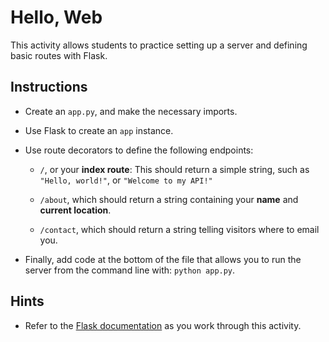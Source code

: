 # Hello, Web

This activity allows students to practice setting up a server and defining basic routes with Flask.

## Instructions

* Create an `app.py`, and make the necessary imports.

* Use Flask to create an `app` instance.

* Use route decorators to define the following endpoints:

  * `/`, or your **index route**: This should return a simple string, such as `"Hello, world!"`, or `"Welcome to my API!"`

  * `/about`, which should return a string containing your **name** and **current location**.

  * `/contact`, which should return a string telling visitors where to email you.
  
* Finally, add code at the bottom of the file that allows you to run the server from the command line with: `python app.py`.

## Hints

* Refer to the [Flask documentation](http://flask.pocoo.org/docs/0.12/quickstart/#a-minimal-application) as you work through this activity.
